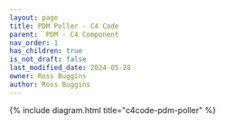 ```yaml
---
layout: page
title: PDM Poller - C4 Code
parent:  PDM - C4 Component
nav_order: 1
has_children: true
is_not_draft: false
last_modified_date: 2024-05-28
owner: Ross Buggins
author: Ross Buggins
---
```


{% include diagram.html title="c4code-pdm-poller" %}
